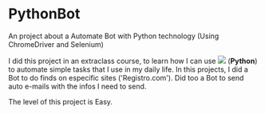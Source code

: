 # PythonBot 
An project about a Automate Bot with Python technology (Using ChromeDriver and Selenium)

I did this project in an extraclass course, to learn how I can use ![](https://upload.wikimedia.org/wikipedia/commons/0/0a/Python.svg)  (**Python**) to automate simple tasks that I use in my daily life. In this projects, I did a Bot to do finds on especific sites ('Registro.com'). Did too a Bot to send auto e-mails with the infos I need to send.

The level of this project is Easy.
